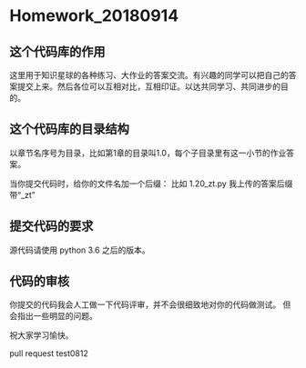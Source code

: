 # Homework_20180914

## 这个代码库的作用
这里用于知识星球的各种练习、大作业的答案交流。有兴趣的同学可以把自己的答案提交上来。然后各位可以互相对比，互相印证。以达共同学习、共同进步的目的。

## 这个代码库的目录结构
以章节名序号为目录，比如第1章的目录叫1.0，每个子目录里有这一小节的作业答案。

当你提交代码时，给你的文件名加一个后缀：
比如 1.20_zt.py 我上传的答案后缀带“_zt”

## 提交代码的要求
源代码请使用 python 3.6 之后的版本。

## 代码的审核
你提交的代码我会人工做一下代码评审，并不会很细致地对你的代码做测试。
但会指出一些明显的问题。


祝大家学习愉快。

pull request test0812
